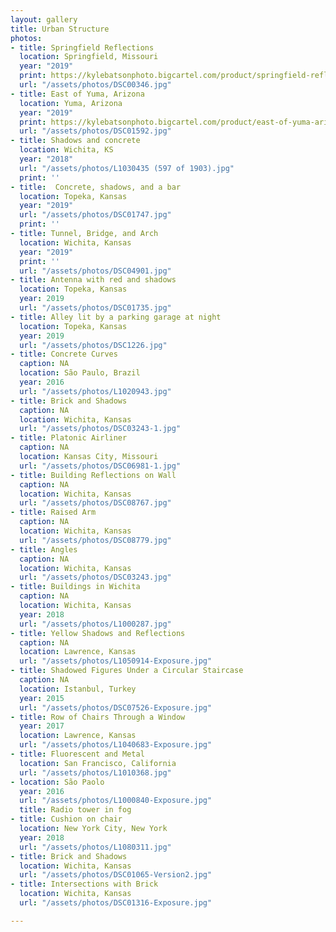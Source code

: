 ```yaml
---
layout: gallery
title: Urban Structure
photos:
- title: Springfield Reflections
  location: Springfield, Missouri
  year: "2019"
  print: https://kylebatsonphoto.bigcartel.com/product/springfield-reflections
  url: "/assets/photos/DSC00346.jpg"
- title: East of Yuma, Arizona
  location: Yuma, Arizona
  year: "2019"
  print: https://kylebatsonphoto.bigcartel.com/product/east-of-yuma-arizona
  url: "/assets/photos/DSC01592.jpg"
- title: Shadows and concrete
  location: Wichita, KS
  year: "2018"
  url: "/assets/photos/L1030435 (597 of 1903).jpg"
  print: ''
- title:  Concrete, shadows, and a bar
  location: Topeka, Kansas
  year: "2019"
  url: "/assets/photos/DSC01747.jpg"
  print: ''
- title: Tunnel, Bridge, and Arch
  location: Wichita, Kansas
  year: "2019"
  print: ''
  url: "/assets/photos/DSC04901.jpg"
- title: Antenna with red and shadows
  location: Topeka, Kansas
  year: 2019
  url: "/assets/photos/DSC01735.jpg"
- title: Alley lit by a parking garage at night
  location: Topeka, Kansas
  year: 2019
  url: "/assets/photos/DSC1226.jpg"
- title: Concrete Curves
  caption: NA
  location: São Paulo, Brazil
  year: 2016
  url: "/assets/photos/L1020943.jpg"
- title: Brick and Shadows
  caption: NA
  location: Wichita, Kansas
  url: "/assets/photos/DSC03243-1.jpg"
- title: Platonic Airliner
  caption: NA
  location: Kansas City, Missouri
  url: "/assets/photos/DSC06981-1.jpg"
- title: Building Reflections on Wall
  caption: NA
  location: Wichita, Kansas
  url: "/assets/photos/DSC08767.jpg"
- title: Raised Arm
  caption: NA
  location: Wichita, Kansas
  url: "/assets/photos/DSC08779.jpg"
- title: Angles
  caption: NA
  location: Wichita, Kansas
  url: "/assets/photos/DSC03243.jpg"
- title: Buildings in Wichita
  caption: NA
  location: Wichita, Kansas
  year: 2018
  url: "/assets/photos/L1000287.jpg"
- title: Yellow Shadows and Reflections
  caption: NA
  location: Lawrence, Kansas
  url: "/assets/photos/L1050914-Exposure.jpg"
- title: Shadowed Figures Under a Circular Staircase
  caption: NA
  location: Istanbul, Turkey
  year: 2015
  url: "/assets/photos/DSC07526-Exposure.jpg"
- title: Row of Chairs Through a Window
  year: 2017
  location: Lawrence, Kansas
  url: "/assets/photos/L1040683-Exposure.jpg"
- title: Fluorescent and Metal
  location: San Francisco, California
  url: "/assets/photos/L1010368.jpg"
- location: São Paolo
  year: 2016
  url: "/assets/photos/L1000840-Exposure.jpg"
  title: Radio tower in fog
- title: Cushion on chair
  location: New York City, New York
  year: 2018
  url: "/assets/photos/L1080311.jpg"
- title: Brick and Shadows
  location: Wichita, Kansas
  url: "/assets/photos/DSC01065-Version2.jpg"
- title: Intersections with Brick
  location: Wichita, Kansas
  url: "/assets/photos/DSC01316-Exposure.jpg"

---
```

